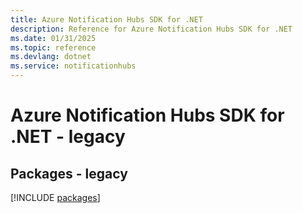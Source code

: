 ```yaml
---
title: Azure Notification Hubs SDK for .NET
description: Reference for Azure Notification Hubs SDK for .NET
ms.date: 01/31/2025
ms.topic: reference
ms.devlang: dotnet
ms.service: notificationhubs
---
```

# Azure Notification Hubs SDK for .NET - legacy
## Packages - legacy
[!INCLUDE [packages](notification-hubs-index.md)]